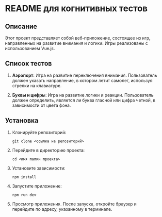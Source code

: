 # README для когнитивных тестов

## Описание

Этот проект представляет собой веб-приложение, состоящее из игр, направленных на развитие внимания и логики. Игры реализованы с использованием Vue.js.

## Список тестов

1. **Аэропорт**: Игра на развитие переключения внимания. Пользователь должен указать направление, в котором летит самолет, используя стрелки на клавиатуре.

2. **Буквы и цифры**: Игра на развитие логики и реакции. Пользователь должен определить, является ли буква гласной или цифра четной, в зависимости от цвета фона.

## Установка

1. Клонируйте репозиторий:
   ```
   git clone <ссылка на репозиторий>
   ```
2. Перейдите в директорию проекта:
    ```
    cd <имя папки проекта>
    ```
3. Установите зависимости:
    ```
    npm install
    ```
4. Запустите приложение:
    ```
    npm run dev
    ```
5. Просмотр приложения.
После запуска, откройте браузер и перейдите по адресу, указанному в терминале.